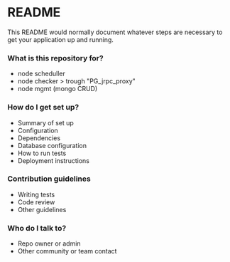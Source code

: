 # README #

This README would normally document whatever steps are necessary to get your application up and running.

### What is this repository for? ###

- node scheduller
- node checker > trough "PG_jrpc_proxy"
- node mgmt (mongo CRUD)


### How do I get set up? ###

* Summary of set up
* Configuration
* Dependencies
* Database configuration
* How to run tests
* Deployment instructions

### Contribution guidelines ###

* Writing tests
* Code review
* Other guidelines

### Who do I talk to? ###

* Repo owner or admin
* Other community or team contact
